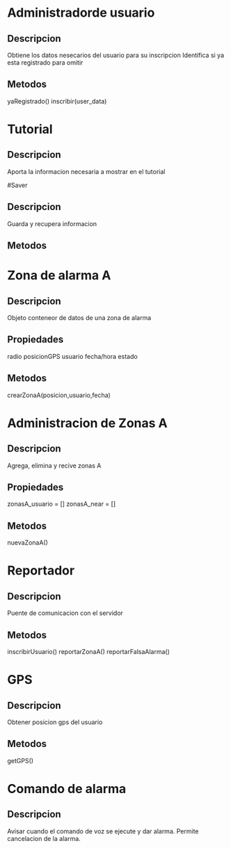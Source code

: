 # Administradorde usuario
## Descripcion
Obtiene los datos nesecarios del usuario para su inscripcion
Identifica si ya esta registrado para omitir
## Metodos
yaRegistrado()
inscribir(user_data)


# Tutorial
## Descripcion
Aporta la informacion necesaria a mostrar en el tutorial

#Saver
## Descripcion
Guarda y recupera informacion
## Metodos


# Zona de alarma A
## Descripcion
Objeto conteneor de datos de una zona de alarma
## Propiedades
radio
posicionGPS
usuario
fecha/hora
estado
## Metodos
crearZonaA(posicion,usuario,fecha)


# Administracion de Zonas A
## Descripcion
Agrega, elimina y recive zonas A
## Propiedades
zonasA_usuario = []
zonasA_near = []
## Metodos
nuevaZonaA()


# Reportador
## Descripcion
Puente de comunicacion con el servidor
## Metodos
inscribirUsuario()
reportarZonaA()
reportarFalsaAlarma()


# GPS
## Descripcion
Obtener posicion gps del usuario
## Metodos
getGPS()


# Comando de alarma
## Descripcion
Avisar cuando el comando de voz se ejecute y dar alarma.
Permite cancelacion de la alarma.
